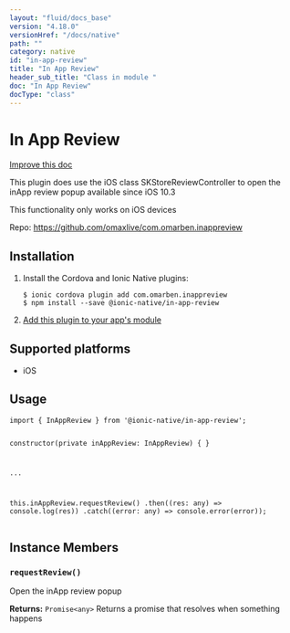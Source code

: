 ```yaml
---
layout: "fluid/docs_base"
version: "4.18.0"
versionHref: "/docs/native"
path: ""
category: native
id: "in-app-review"
title: "In App Review"
header_sub_title: "Class in module "
doc: "In App Review"
docType: "class"
---
```


<h1 class="api-title">In App Review</h1>

<a class="improve-v2-docs" href="http://github.com/ionic-team/ionic-native/edit/master/src/@ionic-native/plugins/in-app-review/index.ts#L1">
  Improve this doc
</a>







<p>This plugin does use the iOS class SKStore​Review​Controller to open the inApp review popup available since iOS 10.3</p>
<p>This functionality only works on iOS devices</p>


<p>Repo:
  <a href="https://github.com/omaxlive/com.omarben.inappreview">
    https://github.com/omaxlive/com.omarben.inappreview
  </a>
</p>


<h2><a class="anchor" name="installation" href="#installation"></a>Installation</h2>
<ol class="installation">
  <li>Install the Cordova and Ionic Native plugins:<br>
    <pre><code class="nohighlight">$ ionic cordova plugin add com.omarben.inappreview
$ npm install --save @ionic-native/in-app-review
</code></pre>
  </li>
  <li><a href="https://ionicframework.com/docs/native/#Add_Plugins_to_Your_App_Module">Add this plugin to your app's module</a></li>
</ol>



<h2><a class="anchor" name="platforms" href="#platforms"></a>Supported platforms</h2>
<ul>
  <li>iOS</li>
</ul>






<h2><a class="anchor" name="usage" href="#usage"></a>Usage</h2>
<pre><code class="lang-typescript">import { InAppReview } from &#39;@ionic-native/in-app-review&#39;;


constructor(private inAppReview: InAppReview) { }

...


this.inAppReview.requestReview()
  .then((res: any) =&gt; console.log(res))
  .catch((error: any) =&gt; console.error(error));
</code></pre>








<h2><a class="anchor" name="instance-members" href="#instance-members"></a>Instance Members</h2>
<h3><a class="anchor" name="requestReview" href="#requestReview"></a><code>requestReview()</code></h3>


Open the inApp review popup


<div class="return-value" markdown="1">
  <i class="icon ion-arrow-return-left"></i>
  <b>Returns:</b> <code>Promise&lt;any&gt;</code> Returns a promise that resolves when something happens
</div>





